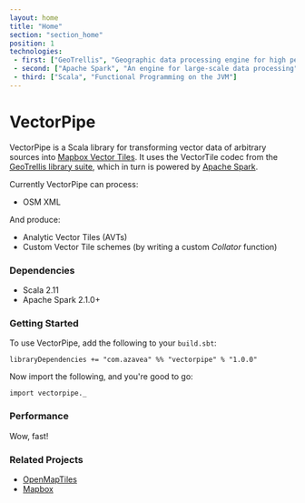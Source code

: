 ```yaml
---
layout: home
title: "Home"
section: "section_home"
position: 1
technologies:
 - first: ["GeoTrellis", "Geographic data processing engine for high performance applications"]
 - second: ["Apache Spark", "An engine for large-scale data processing"]
 - third: ["Scala", "Functional Programming on the JVM"]
---
```


# VectorPipe

VectorPipe is a Scala library for transforming vector data of arbitrary
sources into [Mapbox Vector Tiles](https://www.mapbox.com/vector-tiles/). It
uses the VectorTile codec from the [GeoTrellis library
suite](https://geotrellis.io/), which in turn is powered by [Apache
Spark](https://spark.apache.org/).

Currently VectorPipe can process:

- OSM XML

And produce:

- Analytic Vector Tiles (AVTs)
- Custom Vector Tile schemes (by writing a custom *Collator* function)

### Dependencies

- Scala 2.11
- Apache Spark 2.1.0+

### Getting Started

To use VectorPipe, add the following to your `build.sbt`:

```
libraryDependencies += "com.azavea" %% "vectorpipe" % "1.0.0"
```

Now import the following, and you're good to go:

```tut:silent
import vectorpipe._
```

### Performance

Wow, fast!

### Related Projects

- [OpenMapTiles](https://openmaptiles.org/)
- [Mapbox](https://www.mapbox.com/)
